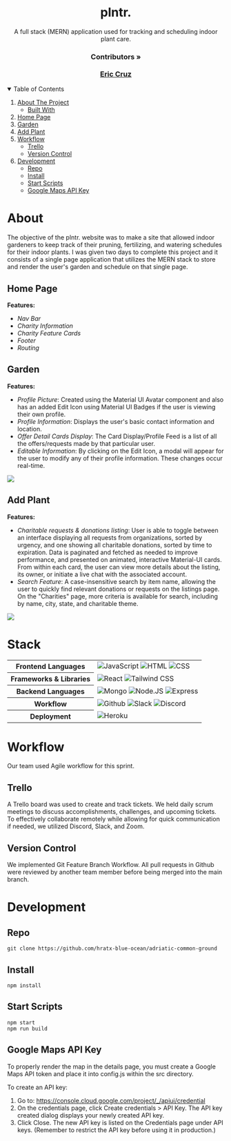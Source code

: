<br />
<p align="center">
  <h1 align="center">plntr.</h1>

  <p align="center">
    A full stack (MERN) application used for tracking and scheduling indoor plant care.
    <br />
    <h3 align="center">
     <strong>Contributors »</strong>
    <br />
    <br />
    <a href="https://github.com/ecruz4">Eric Cruz</a>
     </h3>
  </p>
</p>

<!-- TABLE OF CONTENTS -->
<details open="open">
  <summary>Table of Contents</summary>
  <ol>
    <li>
      <a href="#about">About The Project</a>
      <ul>
        <li><a href="#stack">Built With</a></li>
      </ul>
    </li>
    <li><a href="#home-page">Home Page</a></li>
    <li><a href="#garden">Garden</a></li>
    <li><a href="#add-plant">Add Plant</a></li>
    <li>
     <a href="#workflow">Workflow</a>
     <ul>
      <li><a href="#trello">Trello</a></li>
      <li><a href="#version-control">Version Control</a></li>
     </ul>
    </li>
    <li>
     <a href="#development">Development</a>
     <ul>
      <li><a href="#repo">Repo</a></li>
      <li><a href="#install">Install</a></li>
      <li><a href="#start-scripts">Start Scripts</a></li>
      <li><a href="#google-maps-api-key">Google Maps API Key</a></li>
     </ul>
    </li>
  </ol>
</details>

# About

The objective of the plntr. website was to make a site that allowed indoor gardeners to keep track of their pruning, fertilizing, and watering schedules for their indoor plants.  I was given two days to complete this project and it consists of a single page application that utilizes the MERN stack to store and render the user's garden and schedule on that single page.

## Home Page 

**Features:**

- _Nav Bar_
- _Charity Information_
- _Charity Feature Cards_
- _Footer_
- _Routing_


## Garden 

**Features:**

- _Profile Picture_: Created using the Material UI Avatar component and also has an added Edit Icon using Material UI Badges if the user is viewing their own profile.
- _Profile Information_: Displays the user's basic contact information and location.
- _Offer Detail Cards Display_: The Card Display/Profile Feed is a list of all the offers/requests made by that particular user.
- _Editable Information_: By clicking on the Edit Icon, a modal will appear for the user to modify any of their profile information. These changes occur real-time.

![](https://media.giphy.com/media/un8jCt1i2AxIBSv0Q3/giphy.gif)

## Add Plant

**Features:**

- _Charitable requests & donations listing_: User is able to toggle between an interface displaying all requests from organizations, sorted by urgency, and one showing all charitable donations, sorted by time to expiration. Data is paginated and fetched as needed to improve performance, and presented on animated, interactive Material-UI cards. From within each card, the user can view more details about the listing, its owner, or initiate a live chat with the associated account.
- _Search Feature_: A case-insensitive search by item name, allowing the user to quickly find relevant donations or requests on the listings page. On the "Charities" page, more criteria is available for search, including by name, city, state, and charitable theme.

![](https://media.giphy.com/media/uh406AOUkx6GsNnQzD/giphy.gif)


# Stack

<table>
  <tbody>
    <tr>
      <th>Frontend Languages</th>
      <td>
        <img alt="JavaScript" src="https://img.shields.io/badge/JavaScript-F7DF1E?style=for-the-badge&logo=javascript&logoColor=black" />
         <img alt="HTML" src="https://img.shields.io/badge/HTML5-E34F26?style=for-the-badge&logo=html5&logoColor=white" />
         <img alt="CSS" src="https://img.shields.io/badge/CSS3-1572B6?style=for-the-badge&logo=css3&logoColor=white" />
      </td>
    </tr>
    <tr>
      <th>Frameworks & Libraries</th>
      <td>
        <img alt="React" src="https://img.shields.io/badge/React-20232A?style=for-the-badge&logo=react&logoColor=61DAFB" />
        <img alt="Tailwind CSS" src="https://img.shields.io/badge/Tailwind_CSS-38B2AC?style=for-the-badge&logo=tailwind-css&logoColor=white" />
      </td>
    </tr>
    <tr>
      <th>Backend Languages</th>
      <td>
        <img alt="Mongo" src="https://img.shields.io/badge/MongoDB-4EA94B?style=for-the-badge&logo=mongodb&logoColor=white" />
        <img alt="Node.JS" src="https://img.shields.io/badge/Node.js-43853D?style=for-the-badge&logo=node.js&logoColor=white" />
        <img alt="Express" src="https://img.shields.io/badge/Express.js-404D59?style=for-the-badge" />
      </td>
    </tr>
     <tr>
      <th>Workflow</th>
      <td>
        <img alt="Github" src="https://img.shields.io/badge/GitHub-100000?style=for-the-badge&logo=github&logoColor=white"/>
        <img alt="Slack" src="https://img.shields.io/badge/Slack-4A154B?style=for-the-badge&logo=slack&logoColor=white"/>
        <img alt="Discord" src="https://img.shields.io/badge/Discord-7289DA?style=for-the-badge&logo=discord&logoColor=white"/>
      </td>
    </tr>
    <tr>
      <th>Deployment</th>
      <td>
        <img alt="Heroku" src=" 	https://img.shields.io/badge/Heroku-430098?style=for-the-badge&logo=heroku&logoColor=white" />
      </td>
    </tr>
  </tbody>
</table>

# Workflow

Our team used Agile workflow for this sprint.

## Trello

A Trello board was used to create and track tickets. We held daily scrum meetings to discuss accomplishments, challenges, and upcoming tickets. To effectively collaborate remotely while allowing for quick communication if needed, we utilized Discord, Slack, and Zoom.

## Version Control

We implemented Git Feature Branch Workflow. All pull requests in Github were reviewed by another team member before being merged into the main branch.

# Development

## Repo

`git clone https://github.com/hratx-blue-ocean/adriatic-common-ground`

## Install

`npm install`

## Start Scripts

```
npm start
npm run build
```

## Google Maps API Key

To properly render the map in the details page, you must create a Google Maps API token and place it into config.js within the src directory.

To create an API key:

1. Go to: https://console.cloud.google.com/project/_/apiui/credential
2. On the credentials page, click Create credentials > API Key.
   The API key created dialog displays your newly created API key.
3. Click Close.
   The new API key is listed on the Credentials page under API keys.
   (Remember to restrict the API key before using it in production.)
